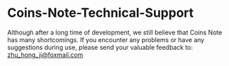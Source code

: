 # Coins-Note-Technical-Support
Although after a long time of development, we still believe that Coins Note has many shortcomings. If you encounter any problems or have any suggestions during use, please send your valuable feedback to:   
zhu_hong_ji@foxmail.com

